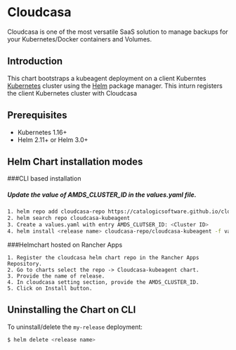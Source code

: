 # Cloudcasa
Cloudcasa is one of the most versatile SaaS solution to manage backups for your Kubernetes/Docker containers and Volumes.

## Introduction

This chart bootstraps a kubeagent deployment on a client Kuberntes [Kubernetes](http://kubernetes.io) cluster using the [Helm](https://helm.sh) package manager. This inturn registers the client Kubernetes cluster with Cloudcasa

## Prerequisites

- Kubernetes 1.16+
- Helm 2.11+ or Helm 3.0+

## Helm Chart installation modes

###CLI based installation
##### Update the value of AMDS_CLUSTER_ID in the values.yaml file.

```bash
1. helm repo add cloudcasa-repo https://catalogicsoftware.github.io/cloudcasa-kubeagent
2. helm search repo cloudcasa-kubeagent
3. Create a values.yaml with entry AMDS_CLUTSER_ID: <Cluster ID>
4. helm install <release name> cloudcasa-repo/cloudcasa-kubeagent -f values.yaml
```
###Helmchart hosted on Rancher Apps

```
1. Register the cloudcasa helm chart repo in the Rancher Apps Repository.
2. Go to charts select the repo -> Cloudcasa-kubeagent chart.
3. Provide the name of release. 
4. In cloudcasa setting section, provide the AMDS_CLUSTER_ID.
5. Click on Install button.
```

## Uninstalling the Chart on CLI

To uninstall/delete the `my-release` deployment:

```bash
$ helm delete <release name>
```
